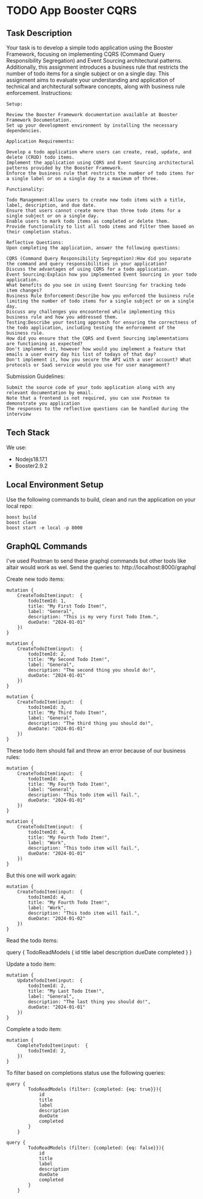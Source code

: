 # TODO App Booster CQRS
## Task Description

Your task is to develop a simple todo application using the Booster Framework, focusing on implementing CQRS (Command Query Responsibility Segregation) and Event Sourcing architectural patterns. Additionally, this assignment introduces a business rule that restricts the number of todo items for a single subject or on a single day. This assignment aims to evaluate your understanding and application of technical and architectural software concepts, along with business rule enforcement.
Instructions:

    Setup:

    Review the Booster Framework documentation available at Booster Framework Documentation.
    Set up your development environment by installing the necessary dependencies.

    Application Requirements:

    Develop a todo application where users can create, read, update, and delete (CRUD) todo items.
    Implement the application using CQRS and Event Sourcing architectural patterns provided by the Booster Framework.
    Enforce the business rule that restricts the number of todo items for a single label or on a single day to a maximum of three.

    Functionality:

    Todo Management:Allow users to create new todo items with a title, label, description, and due date.
    Ensure that users cannot create more than three todo items for a single subject or on a single day.
    Enable users to mark todo items as completed or delete them.
    Provide functionality to list all todo items and filter them based on their completion status.

    Reflective Questions:
    Upon completing the application, answer the following questions:

    CQRS (Command Query Responsibility Segregation):How did you separate the command and query responsibilities in your application?
    Discuss the advantages of using CQRS for a todo application.
    Event Sourcing:Explain how you implemented Event Sourcing in your todo application.
    What benefits do you see in using Event Sourcing for tracking todo item changes?
    Business Rule Enforcement:Describe how you enforced the business rule limiting the number of todo items for a single subject or on a single day.
    Discuss any challenges you encountered while implementing this business rule and how you addressed them.
    Testing:Describe your testing approach for ensuring the correctness of the todo application, including testing the enforcement of the business rule.
    How did you ensure that the CQRS and Event Sourcing implementations are functioning as expected?
    Don't implement it, however how would you implement a feature that emails a user every day his list of todays of that day?
    Don't implement it, how you secure the API with a user account? What protocols or SaaS service would you use for user management?

Submission Guidelines:

    Submit the source code of your todo application along with any relevant documentation by email.
    Note that a frontend is not required, you can use Postman to demonstrate you application
    The responses to the reflective questions can be handled during the interview

## Tech Stack

We use:

* Nodejs18.17.1
* Booster2.9.2

##  Local Environment Setup

Use the following commands to build, clean and run the application on your local repo:

    boost build
    boost clean
    boost start -e local -p 8000


## GraphQL Commands

I've used Postman to send these graphql commands but other tools like altair would work as wel. Send the queries to: http://localhost:8000/graphql

Create new todo items:

    mutation {
        CreateTodoItem(input:  {
            todoItemId: 1,
            title: "My First Todo Item!",
            label: "General",
            description: "This is my very first Todo Item.",
            dueDate: "2024-01-01"
        })
    }

    mutation {
        CreateTodoItem(input:  {
            todoItemId: 2,
            title: "My Second Todo Item!",
            label: "General",
            description: "The second thing you should do!",
            dueDate: "2024-01-01"
        })
    }

    mutation {
        CreateTodoItem(input:  {
            todoItemId: 3,
            title: "My Third Todo Item!",
            label: "General",
            description: "The third thing you should do!",
            dueDate: "2024-01-01"
        })
    }

These todo item should fail and throw an error because of our business rules:

    mutation {
        CreateTodoItem(input:  {
            todoItemId: 4,
            title: "My Fourth Todo Item!",
            label: "General",
            description: "This todo item will fail.",
            dueDate: "2024-01-01"
        })
    }

    mutation {
        CreateTodoItem(input:  {
            todoItemId: 4,
            title: "My Fourth Todo Item!",
            label: "Work",
            description: "This todo item will fail.",
            dueDate: "2024-01-01"
        })
    }

But this one will work again:

    mutation {
        CreateTodoItem(input:  {
            todoItemId: 4,
            title: "My Fourth Todo Item!",
            label: "Work",
            description: "This todo item will fail.",
            dueDate: "2024-01-02"
        })
    }


Read the todo items:

 query {
        TodoReadModels {
            id
            title
            label
            description
            dueDate
            completed
        }
    }

Update a todo item:

    mutation {
        UpdateTodoItem(input:  {
            todoItemId: 2,
            title: "My Last Todo Item!",
            label: "General",
            description: "The last thing you should do!",
            dueDate: "2024-01-01"
        })
    }

Complete a todo item:

    mutation {
        CompleteTodoItem(input:  {
            todoItemId: 2,
        })
    }

To filter based on completions status use the following queries: 

    query {
            TodoReadModels (filter: {completed: {eq: true}}){
                id
                title
                label
                description
                dueDate
                completed
            }
        }

    query {
            TodoReadModels (filter: {completed: {eq: false}}){
                id
                title
                label
                description
                dueDate
                completed
            }
        }


